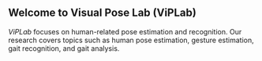 **Welcome to Visual Pose Lab (ViPLab)**
---
 *ViPLab* focuses on human-related pose estimation and recognition. Our research covers topics such as human pose estimation, gesture estimation, gait recognition, and gait analysis.
